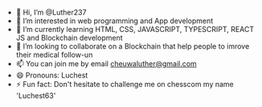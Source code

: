 - 👋 Hi, I’m @Luther237
- 👀 I’m interested in web programming and App development
- 🌱 I’m currently learning HTML, CSS, JAVASCRIPT, TYPESCRIPT, REACT JS and Blockchain development
- 💞️ I’m looking to collaborate on a Blockchain that help people to imrove their medical follow-un
- 📫 You can join me by email cheuwaluther@gmail.com
- 😄 Pronouns: Luchest
- ⚡ Fun fact: Don't hesitate to challenge me on chesscom my name 'Luchest63'
